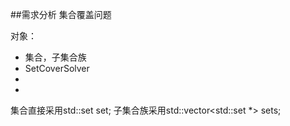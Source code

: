 ##需求分析
集合覆盖问题

对象：
- 集合，子集合族
- SetCoverSolver
-
-

集合直接采用std::set<int> set;
子集合族采用std::vector<std::set<int> *> sets;





